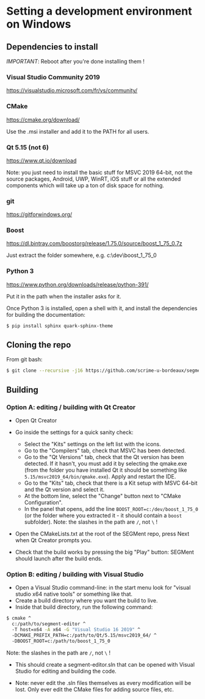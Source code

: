 # Setting a development environment on Windows

## Dependencies to install

*IMPORTANT*: Reboot after you're done installing them !

### Visual Studio Community 2019

https://visualstudio.microsoft.com/fr/vs/community/

### CMake

https://cmake.org/download/

Use the .msi installer and add it to the PATH for all users.

### Qt 5.15 (not 6)

https://www.qt.io/download

Note: you just need to install the basic stuff for MSVC 2019 64-bit, not the source packages, Android, UWP, WinRT, iOS stuff or all the extended components which will take up a ton of disk space for nothing.

### git

https://gitforwindows.org/

### Boost

https://dl.bintray.com/boostorg/release/1.75.0/source/boost_1_75_0.7z

Just extract the folder somewhere, e.g. c:\dev\boost_1_75_0

### Python 3

https://www.python.org/downloads/release/python-391/

Put it in the path when the installer asks for it.

Once Python 3 is installed, open a shell with it, and install the dependencies for building the documentation:

```bash
$ pip install sphinx quark-sphinx-theme
```

## Cloning the repo

From git bash:

```bash
$ git clone --recursive -j16 https://github.com/scrime-u-bordeaux/segment-editor
```

## Building

### Option A: editing / building with Qt Creator

* Open Qt Creator
* Go inside the settings for a quick sanity check:
    * Select the "Kits" settings on the left list with the icons.
    * Go to the "Compilers" tab, check that MSVC has been detected.
    * Go to the "Qt Versions" tab, check that the Qt version has been detected.
      If it hasn't, you must add it by selecting the qmake.exe (from the folder you have installed Qt it should be something like `5.15/msvc2019_64/bin/qmake.exe`). Apply and restart the IDE.
    * Go to the "Kits" tab, check that there is a Kit setup with MSVC 64-bit and the Qt version and select it.
    * At the bottom line, select the "Change" button next to "CMake Configuration".
    * In the panel that opens, add the line `BOOST_ROOT=c:/dev/boost_1_75_0` (or the folder where you extracted it - it should contain a `boost` subfolder). Note: the slashes in the path are `/`, not `\` !

* Open the CMakeLists.txt at the root of the SEGMent repo, press Next when Qt Creator prompts you.
* Check that the build works by pressing the big "Play" button: SEGMent should launch after the build ends.

### Option B: editing / building with Visual Studio

* Open a Visual Studio command-line: in the start menu look for "visual studio x64 native tools" or something like that.
* Create a build directory where you want the build to live.
* Inside that build directory, run the following command:

```bash
$ cmake ^
  c:/path/to/segment-editor ^
  -T host=x64 -A x64 -G "Visual Studio 16 2019" ^
  -DCMAKE_PREFIX_PATH=c:/path/to/Qt/5.15/msvc2019_64/ ^
  -DBOOST_ROOT=c:/path/to/boost_1_75_0
```

Note: the slashes in the path are `/`, not `\` !

* This should create a segment-editor.sln that can be opened with Visual Studio for editing and building the code.

* Note: never edit the .sln files themselves as every modification will be lost. Only ever edit the CMake files for adding source files, etc.
